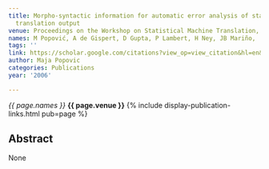 ```yaml
---
title: Morpho-syntactic information for automatic error analysis of statistical machine
  translation output
venue: Proceedings on the Workshop on Statistical Machine Translation, 1-6, 2006
names: M Popović, A de Gispert, D Gupta, P Lambert, H Ney, JB Mariño, ...
tags: ''
link: https://scholar.google.com/citations?view_op=view_citation&hl=en&user=KdAV2Y0AAAAJ&pagesize=100&sortby=pubdate&citation_for_view=KdAV2Y0AAAAJ:kNdYIx-mwKoC
author: Maja Popovic
categories: Publications
year: '2006'

---
```


*{{ page.names }}*
**{{ page.venue }}**
{% include display-publication-links.html pub=page %}
## Abstract

None